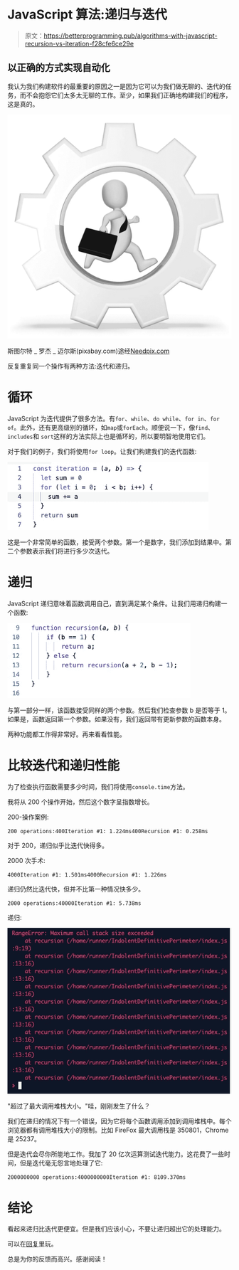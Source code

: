# JavaScript 算法:递归与迭代

> 原文：<https://betterprogramming.pub/algorithms-with-javascript-recursion-vs-iteration-f28cfe6ce29e>

## 以正确的方式实现自动化

我认为我们构建软件的最重要的原因之一是因为它可以为我们做无聊的、迭代的任务，而不会抱怨它们太多太无聊的工作。至少，如果我们正确地构建我们的程序，这是真的。

![](img/a396288a90ab92ab4932734bbfb32b9f.png)

斯图尔特 _ 罗杰 _ 迈尔斯(pixabay.com)途经[Needpix.com](https://www.needpix.com/photo/974027/rat-race-businessman-repetitive-3d-rendering-boring-business-character-cog-cogwheel)

反复重复同一个操作有两种方法:迭代和递归。

# 循环

JavaScript 为迭代提供了很多方法。有`for`、`while`、`do while`、`for in`、`for of`。此外，还有更高级别的循环，如`map`或`forEach`。顺便说一下，像`find`、`includes`和 `sort`这样的方法实际上也是循环的，所以要明智地使用它们。

对于我们的例子，我们将使用`for loop`。让我们构建我们的迭代函数:

![](img/97adac95af6dedc42a64168b8372d217.png)

这是一个非常简单的函数，接受两个参数。第一个是数字，我们添加到结果中。第二个参数表示我们将进行多少次迭代。

# 递归

JavaScript 递归意味着函数调用自己，直到满足某个条件。让我们用递归构建一个函数:

![](img/5e9913e243de5e3523dac33a78c19cdb.png)

与第一部分一样，该函数接受同样的两个参数。然后我们检查参数 b 是否等于 1。如果是，函数返回第一个参数。如果没有，我们返回带有更新参数的函数本身。

两种功能都工作得非常好。再来看看性能。

# 比较迭代和递归性能

为了检查执行函数需要多少时间，我们将使用`console.time`方法。

我将从 200 个操作开始，然后这个数字呈指数增长。

200-操作案例:

```
200 operations:400Iteration #1: 1.224ms400Recursion #1: 0.258ms
```

对于 200，递归似乎比迭代快得多。

2000 次手术:

```
4000Iteration #1: 1.501ms4000Recursion #1: 1.226ms
```

递归仍然比迭代快，但并不比第一种情况快多少。

```
2000 operations:40000Iteration #1: 5.738ms
```

递归:

![](img/d086c3aa673768d72990e519d0aeba34.png)

"超过了最大调用堆栈大小。"哇，刚刚发生了什么？

我们在递归的情况下有一个错误，因为它将每个函数调用添加到调用堆栈中。每个浏览器都有调用堆栈大小的限制。比如 FireFox 最大调用栈是 350801，Chrome 是 25237。

但是迭代会尽你所能地工作。我加了 20 亿次运算测试迭代能力。这花费了一些时间，但是迭代毫无怨言地处理了它:

```
2000000000 operations:4000000000Iteration #1: 8109.370ms
```

# **结论**

看起来递归比迭代更便宜。但是我们应该小心，不要让递归超出它的处理能力。

可以在[回复](https://repl.it/@PavelIlin/RecursionVsIteration)里玩。

总是为你的反馈而高兴。感谢阅读！